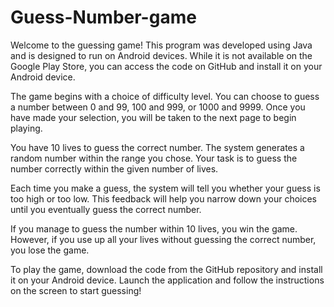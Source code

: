 # Guess-Number-game

Welcome to the guessing game! This program was developed using Java and is designed to run on Android devices. While it is not available on the Google Play Store, you can access the code on GitHub and install it on your Android device.

The game begins with a choice of difficulty level. You can choose to guess a number between 0 and 99, 100 and 999, or 1000 and 9999. Once you have made your selection, you will be taken to the next page to begin playing.

You have 10 lives to guess the correct number. The system generates a random number within the range you chose. Your task is to guess the number correctly within the given number of lives.

Each time you make a guess, the system will tell you whether your guess is too high or too low. This feedback will help you narrow down your choices until you eventually guess the correct number.

If you manage to guess the number within 10 lives, you win the game. However, if you use up all your lives without guessing the correct number, you lose the game.

To play the game, download the code from the GitHub repository and install it on your Android device. Launch the application and follow the instructions on the screen to start guessing!
